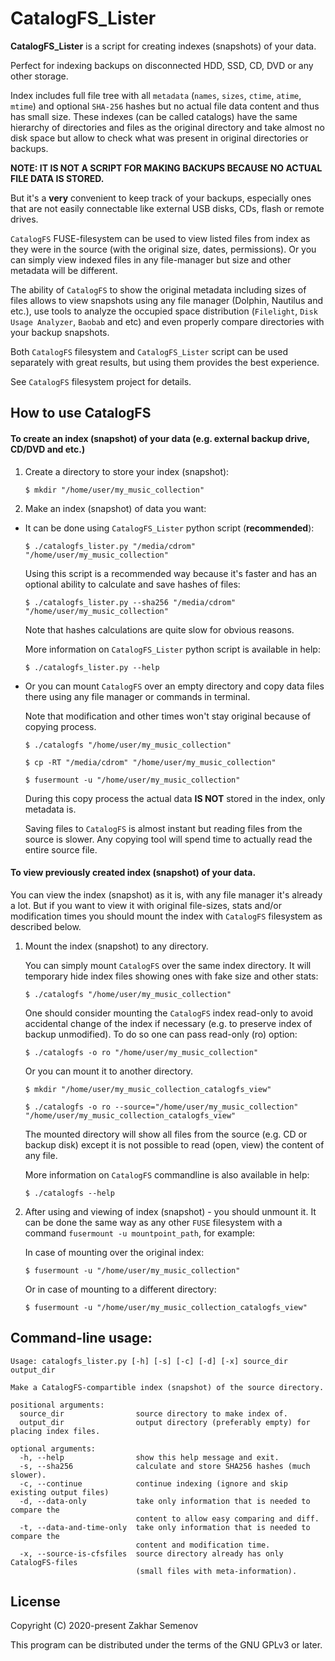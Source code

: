 # CatalogFS_Lister

**CatalogFS_Lister** is a script for creating indexes (snapshots) of your data.

Perfect for indexing backups on disconnected HDD, SSD, CD, DVD or any other storage.

Index includes full file tree with all `metadata` (`names`, `sizes`, `ctime`, `atime`, `mtime`) and optional `SHA-256` hashes but no actual file data content and thus has small size. These indexes (can be called catalogs) have the same hierarchy of directories and files as the original directory and take almost no disk space but allow to check what was present in original directories or backups.

**NOTE: IT IS NOT A SCRIPT FOR MAKING BACKUPS BECAUSE NO ACTUAL FILE DATA IS STORED.**

But it's a **very** convenient to keep track of your backups, especially ones that are not easily connectable like external USB disks, CDs, flash or remote drives.

`CatalogFS` FUSE-filesystem can be used to view listed files from index as they were in the source (with the original size, dates, permissions). Or you can simply view indexed files in any file-manager but size and other metadata will be different.

The ability of `CatalogFS` to show the original metadata including sizes of files allows to view snapshots using any file manager (Dolphin, Nautilus and etc.), use tools to analyze the occupied space distribution (`Filelight`, `Disk Usage Analyzer`, `Baobab` and etc) and even properly compare directories with your backup snapshots.

Both `CatalogFS` filesystem and `CatalogFS_Lister` script can be used separately with great results, but using them provides the best experience.

See `CatalogFS` filesystem project for details.


## How to use CatalogFS

#### To create an index (snapshot) of your data (e.g. external backup drive, CD/DVD and etc.)

1. Create a directory to store your index (snapshot):

   ```
   $ mkdir "/home/user/my_music_collection"
   ```

2. Make an index (snapshot) of data you want:

 - It can be done using `CatalogFS_Lister` python script (**recommended**):
 
   ```
   $ ./catalogfs_lister.py "/media/cdrom" "/home/user/my_music_collection"
   ```

   Using this script is a recommended way because it's faster and has an optional ability to calculate and save hashes of files:
   
   ```
   $ ./catalogfs_lister.py --sha256 "/media/cdrom" "/home/user/my_music_collection"
   ```
   
   Note that hashes calculations are quite slow for obvious reasons.

   More information on `CatalogFS_Lister` python script is available in help:
   
   ```
   $ ./catalogfs_lister.py --help
   ```

 - Or you can mount `CatalogFS` over an empty directory and copy data files there using any file manager or commands in terminal.
   
   Note that modification and other times won't stay original because of copying process.

   ```
   $ ./catalogfs "/home/user/my_music_collection"
   
   $ cp -RT "/media/cdrom" "/home/user/my_music_collection"
   
   $ fusermount -u "/home/user/my_music_collection"
   ```

   During this copy process the actual data **IS NOT** stored in the index, only metadata is.

   Saving files to `CatalogFS` is almost instant but reading files from the source is slower. Any copying tool will spend time to actually read the entire source file.


#### To view previously created index (snapshot) of your data.

You can view the index (snapshot) as it is, with any file manager it's already a lot. But if you want to view it with original file-sizes, stats and/or modification times you should mount the index with `CatalogFS` filesystem as described below.

1. Mount the index (snapshot) to any directory.

   You can simply mount `CatalogFS` over the same index directory. It will temporary hide index files showing ones with fake size and other stats:
   
   ```
   $ ./catalogfs "/home/user/my_music_collection"
   ```

   One should consider mounting the `CatalogFS` index read-only to avoid accidental change of the index if necessary (e.g. to preserve index of backup unmodified). To do so one can pass read-only (ro) option:
   
   ```
   $ ./catalogfs -o ro "/home/user/my_music_collection"
   ```

   Or you can mount it to another directory.
   ```
   $ mkdir "/home/user/my_music_collection_catalogfs_view"
   
   $ ./catalogfs -o ro --source="/home/user/my_music_collection" "/home/user/my_music_collection_catalogfs_view"
   ```

   The mounted directory will show all files from the source (e.g. CD or backup disk) except it is not possible to read (open, view) the content of any file.

   More information on `CatalogFS` commandline is also available in help:
   
   ```
   $ ./catalogfs --help
   ```

2. After using and viewing of index (snapshot) - you should unmount it. It can be done the same way as any other `FUSE` filesystem with a command `fusermount -u mountpoint_path`, for example:

   In case of mounting over the original index:
   
   ```
   $ fusermount -u "/home/user/my_music_collection"
   ```

   Or in case of mounting to a different directory:
   
   ```
   $ fusermount -u "/home/user/my_music_collection_catalogfs_view"
   ```


## Command-line usage:
```
Usage: catalogfs_lister.py [-h] [-s] [-c] [-d] [-x] source_dir output_dir

Make a CatalogFS-compartible index (snapshot) of the source directory.

positional arguments:
  source_dir                source directory to make index of.
  output_dir                output directory (preferably empty) for placing index files.

optional arguments:
  -h, --help                show this help message and exit.
  -s, --sha256              calculate and store SHA256 hashes (much slower).
  -c, --continue            continue indexing (ignore and skip existing output files)
  -d, --data-only           take only information that is needed to compare the
                            content to allow easy comparing and diff.
  -t, --data-and-time-only  take only information that is needed to compare the
                            content and modification time.
  -x, --source-is-cfsfiles  source directory already has only CatalogFS-files
                            (small files with meta-information).
```


## License
Copyright (C) 2020-present Zakhar Semenov

This program can be distributed under the terms of the GNU GPLv3 or later.


